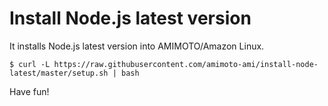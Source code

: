 # Install Node.js latest version

It installs Node.js latest version into AMIMOTO/Amazon Linux.

```
$ curl -L https://raw.githubusercontent.com/amimoto-ami/install-node-latest/master/setup.sh | bash
```

Have fun!
